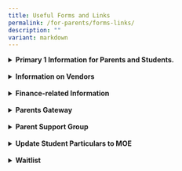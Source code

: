 ```yaml
---
title: Useful Forms and Links
permalink: /for-parents/forms-links/
description: ""
variant: markdown
---
```

<details><summary><b>Primary 1 Information for Parents and Students.</b></summary>
<li><a href="/files/Admin%20Forms/letter%20to%20p1%20parents.pdf" target="_blank">P1 2024 Letter to Parents</a></li>  
<li><a href="https://www.moe.gov.sg/primary/p1-registration/report-to-school" target="_blank">Report to School</a></li>
<li><a href="/files/Admin%20Forms/Orientation_Booklet_2024.pdf" target="_blank">Orientation Booklet</a></li>
<li><a href="/files/P1%20Files/Briefing_Slides_2024.pdf" target="_blank">First Day of School Briefing Slides</a></li>
<center><b>Cyberwellness for Primary 1 Parents</b></center>
<p align="center"><iframe width="560" height="315" src="https://www.youtube.com/embed/RWIs4gQfKuk" title="YouTube video player" frameborder="0" allow="accelerometer; autoplay; clipboard-write; encrypted-media; gyroscope; picture-in-picture; web-share" allowfullscreen=""></iframe></p>

</details><br>
<details><summary><b>Information on Vendors</b></summary>
<li><a href="/files/Booklist/p1%202024%20booklist.pdf" target="_blank">2024 P1 Booklist</a></li>
<li><a href="/files/Admin%20Forms/uniform%20pamphlet%202025.pdf" target="_blank">2025 P1 Uniform Order</a></li>
<li><a href="https://v2.taidii.com/enquiry/publicec/nascans/?center=36oYBncS9pVYK9idoOp2ukmjc67Y8Jku75CG8vJnZWI=" target="_blank">NASCANS Student Care Centre @Lakeside Primary Registration form</a></li>
</details><br>
<details><summary><b>Finance-related Information</b></summary>
<li><a href="https://www.moe.gov.sg/financial-matters/fees" target="_blank">Information on School Fees</a></li>
<li><a href="https://form.gov.sg/#!/5be24a1bb3f842000fdc4e59" target="_blank">For Singapore Citizen Students only – Edusave Standing Order Form</a></li>
<li><a href="https://www.moe.gov.sg/financial-matters/financial-assistance" target="_blank">Information on MOE Financial Assistance Scheme (FAS)</a></li>
<li><a href="https://go.gov.sg/moe-efas" target="_blank">MOE Financial Assistance Scheme Application Form</a></li>
<li><a href="https://eservice.imda.gov.sg/das/homepage" target="_blank"> DigitalAccess@HOME - subsidised broadband and laptops/tablets</a></li>
<li><a href="https://www.msf.gov.sg/Comcare/Pages/Comcare-Student-Care-Subsidies.aspx" target="_blank"> Care Financial Assistance Scheme (SCFA)</a></li>
</details><br>
<details><summary><b>Parents Gateway</b></summary>
<li><a href="https://pg.moe.edu.sg/" target="_blank">Parents Gateway (moe.edu.sg)</a></li>
</details><br>
<details><summary><b>Parent Support Group</b></summary>
<li><a href="https://docs.google.com/forms/d/e/1FAIpQLSdgIXFrdCwzsOYcDMPGLJ8-ErQfdyJR6JGt7p8GS8nMXFkZyA/viewform" target="_blank">Registration Form</a></li>
</details><br>
<details><summary><b>Update Student Particulars to MOE</b></summary>
<li>For updates of student particulars (<i>eg change of address, family contact details</i>), please login to the <a href="https://pg.moe.edu.sg/forms/sdf" target="_blank">Student Data Form (SDF) portal</a></li>
</details>
<br>
<details><summary><b>Waitlist</b></summary>
<br>
Click <a style="text-decoration: none" href="/files/Admin%20Forms/Waitlist%20Form.pdf" target="_blank">here</a> to download the 'Waitlist for New Admission / Transfer In' form. It may take 5 minutes to complete this form. The completed form should be submitted via email to lakeside_ps@moe.edu.sg with supporting documents such as Child’s Birth Certificate, NRIC of both parents (front &amp; back) or Entry/Re-Entry Permit, Child’s latest academic results, etc.</details>